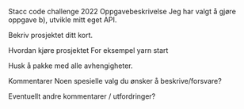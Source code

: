 Stacc code challenge 2022
Oppgavebeskrivelse
Jeg har valgt å gjøre oppgave b), utvikle mitt eget API. 

Bekriv prosjektet ditt kort.

Hvordan kjøre prosjektet
For eksempel yarn start

Husk å pakke med alle avhengigheter.

Kommentarer
Noen spesielle valg du ønsker å beskrive/forsvare?

Eventuellt andre kommentarer / utfordringer?
